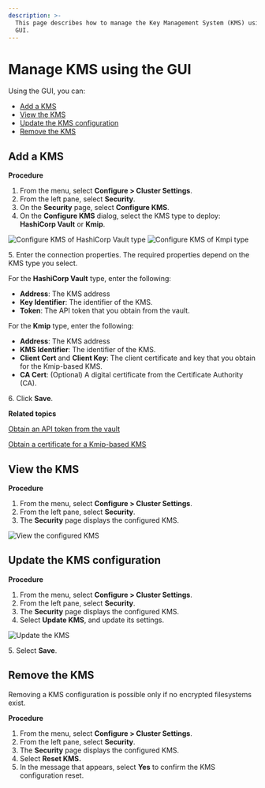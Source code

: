 ```yaml
---
description: >-
  This page describes how to manage the Key Management System (KMS) using the
  GUI.
---
```


# Manage KMS using the GUI

Using the GUI, you can:

* [Add a KMS](kms-management.md#add-a-kms)
* [View the KMS](kms-management.md#view-the-kms)
* [Update the KMS configuration](kms-management.md#update-the-kms-configuration)
* [Remove the KMS](kms-management.md#remove-the-kms)

## Add a KMS

**Procedure**

1. From the menu, select **Configure > Cluster Settings**.
2. From the left pane, select **Security**.
3. On the **Security** page, select **Configure KMS**.
4. On the **Configure KMS** dialog, select the KMS type to deploy: **HashiCorp Vault** or **Kmip**.

![Configure KMS of HashiCorp Vault type](../../../.gitbook/assets/wmng\_add\_kms\_hashicorp.png) ![Configure KMS of Kmpi type](../../../.gitbook/assets/wmng\_add\_kms\_kmpi.png)

5\. Enter the connection properties. The required properties depend on the KMS type you select.

For the **HashiCorp Vault** type, enter the following:

* **Address**: The KMS address
* **Key Identifier**: The identifier of the KMS.
* **Token**: The API token that you obtain from the vault.

For the **Kmip** type, enter the following:

* **Address**: The KMS address
* **KMS Identifier**: The identifier of the KMS.
* **Client Cert** and **Client Key**: The client certificate and key that you obtain for the Kmip-based KMS.
* **CA Cert**: (Optional) A digital certificate from the Certificate Authority (CA).

6\. Click **Save**.



**Related topics**

[Obtain an API token from the vault](kms-management-1.md#obtain-an-api-token-from-the-vault)

[Obtain a certificate for a Kmip-based KMS](kms-management-1.md#obtain-a-certificate-for-a-kmip-based-kms)

## View the KMS

**Procedure**

1. From the menu, select **Configure > Cluster Settings**.
2. From the left pane, select **Security**.
3. The **Security** page displays the configured KMS.

![View the configured KMS](../../../.gitbook/assets/wmng\_view\_kms.png)

## Update the KMS configuration

**Procedure**

1. From the menu, select **Configure > Cluster Settings**.
2. From the left pane, select **Security**.
3. The **Security** page displays the configured KMS.
4. Select **Update KMS**, and update its settings.

![Update the KMS](../../../.gitbook/assets/wmng\_update\_kms.png)

5\. Select **Save**.

## Remove the KMS

Removing a KMS configuration is possible only if no encrypted filesystems exist.

**Procedure**

1. From the menu, select **Configure > Cluster Settings**.
2. From the left pane, select **Security**.
3. The **Security** page displays the configured KMS.
4. Select **Reset KMS.**
5. In the message that appears, select **Yes** to confirm the KMS configuration reset.
